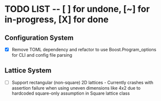 # TODO LIST -- [ ] for undone, [~] for in-progress, [X] for done

## Configuration System
- [X] Remove TOML dependency and refactor to use Boost.Program_options for CLI and config file parsing

## Lattice System
- [ ] Support rectangular (non-square) 2D lattices - Currently crashes with assertion failure when using uneven dimensions like 4x2 due to hardcoded square-only assumption in Square lattice class

